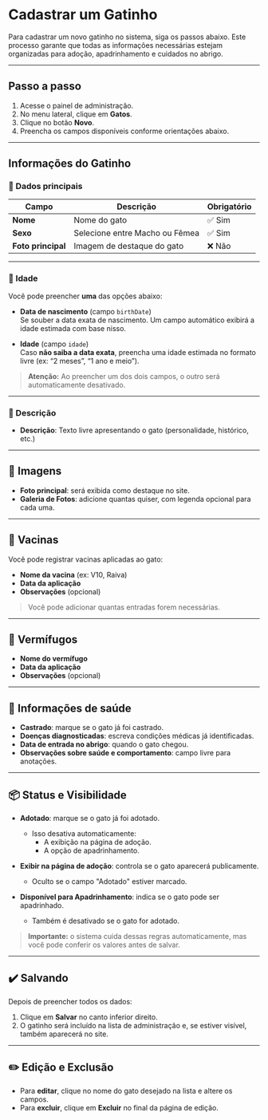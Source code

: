 # Cadastrar um Gatinho

Para cadastrar um novo gatinho no sistema, siga os passos abaixo. Este processo garante que todas as informações necessárias estejam organizadas para adoção, apadrinhamento e cuidados no abrigo.

---

## Passo a passo

1. Acesse o painel de administração.
2. No menu lateral, clique em **Gatos**.
3. Clique no botão **Novo**.
4. Preencha os campos disponíveis conforme orientações abaixo.

---

## Informações do Gatinho

### 🐾 Dados principais

| Campo | Descrição | Obrigatório |
|-------|-----------|-------------|
| **Nome** | Nome do gato | ✅ Sim |
| **Sexo** | Selecione entre Macho ou Fêmea | ✅ Sim |
| **Foto principal** | Imagem de destaque do gato | ❌ Não |

---

### 🎂 Idade

Você pode preencher **uma** das opções abaixo:

- **Data de nascimento** (campo `birthDate`)  
  Se souber a data exata de nascimento. Um campo automático exibirá a idade estimada com base nisso.

- **Idade** (campo `idade`)  
  Caso **não saiba a data exata**, preencha uma idade estimada no formato livre (ex: “2 meses”, “1 ano e meio”).

> **Atenção:** Ao preencher um dos dois campos, o outro será automaticamente desativado.

---

### 📝 Descrição

- **Descrição**: Texto livre apresentando o gato (personalidade, histórico, etc.)

---

## 📸 Imagens

- **Foto principal**: será exibida como destaque no site.
- **Galeria de Fotos**: adicione quantas quiser, com legenda opcional para cada uma.

---

## 💉 Vacinas

Você pode registrar vacinas aplicadas ao gato:

- **Nome da vacina** (ex: V10, Raiva)
- **Data da aplicação**
- **Observações** (opcional)

> Você pode adicionar quantas entradas forem necessárias.

---

## 💊 Vermífugos

- **Nome do vermífugo**
- **Data da aplicação**
- **Observações** (opcional)

---

## 🏥 Informações de saúde

- **Castrado**: marque se o gato já foi castrado.
- **Doenças diagnosticadas**: escreva condições médicas já identificadas.
- **Data de entrada no abrigo**: quando o gato chegou.
- **Observações sobre saúde e comportamento**: campo livre para anotações.

---

## 📦 Status e Visibilidade

- **Adotado**: marque se o gato já foi adotado.
  - Isso desativa automaticamente:
    - A exibição na página de adoção.
    - A opção de apadrinhamento.

- **Exibir na página de adoção**: controla se o gato aparecerá publicamente.
  - Oculto se o campo "Adotado" estiver marcado.

- **Disponível para Apadrinhamento**: indica se o gato pode ser apadrinhado.
  - Também é desativado se o gato for adotado.

> **Importante:** o sistema cuida dessas regras automaticamente, mas você pode conferir os valores antes de salvar.

---

## ✔️ Salvando

Depois de preencher todos os dados:

1. Clique em **Salvar** no canto inferior direito.
2. O gatinho será incluído na lista de administração e, se estiver visível, também aparecerá no site.

---

## ✏️ Edição e Exclusão

- Para **editar**, clique no nome do gato desejado na lista e altere os campos.
- Para **excluir**, clique em **Excluir** no final da página de edição.

